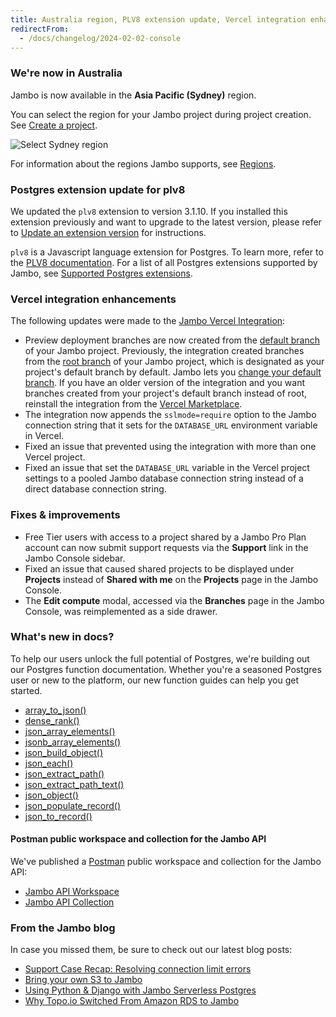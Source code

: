 ```yaml
---
title: Australia region, PLV8 extension update, Vercel integration enhancements, and more
redirectFrom:
  - /docs/changelog/2024-02-02-console
---
```


### We're now in Australia

Jambo is now available in the **Asia Pacific (Sydney)** region.

You can select the region for your Jambo project during project creation. See [Create a project](/docs/manage/projects#create-a-project).

![Select Sydney region](/docs/relnotes/region_sydney.png)

For information about the regions Jambo supports, see [Regions](/docs/introduction/regions).

### Postgres extension update for plv8

We updated the `plv8` extension to version 3.1.10. If you installed this extension previously and want to upgrade to the latest version, please refer to [Update an extension version](/docs/extensions/pg-extensions#update-an-extension-version) for instructions.

`plv8` is a Javascript language extension for Postgres. To learn more, refer to the [PLV8 documentation](https://plv8.github.io/). For a list of all Postgres extensions supported by Jambo, see [Supported Postgres extensions](/docs/extensions/pg-extensions).

### Vercel integration enhancements

The following updates were made to the [Jambo Vercel Integration](https://vercel.com/integrations/neon):

- Preview deployment branches are now created from the [default branch](/docs/reference/glossary#default-branch) of your Jambo project. Previously, the integration created branches from the [root branch](/docs/reference/glossary#root-branch) of your Jambo project, which is designated as your project's default branch by default. Jambo lets you [change your default branch](/docs/manage/branches#set-a-branch-as-default). If you have an older version of the integration and you want branches created from your project's default branch instead of root, reinstall the integration from the [Vercel Marketplace](https://vercel.com/integrations).
- The integration now appends the `sslmode=require` option to the Jambo connection string that it sets for the `DATABASE_URL` environment variable in Vercel.
- Fixed an issue that prevented using the integration with more than one Vercel project.
- Fixed an issue that set the `DATABASE_URL` variable in the Vercel project settings to a pooled Jambo database connection string instead of a direct database connection string.

### Fixes & improvements

- Free Tier users with access to a project shared by a Jambo Pro Plan account can now submit support requests via the **Support** link in the Jambo Console sidebar.
- Fixed an issue that caused shared projects to be displayed under **Projects** instead of **Shared with me** on the **Projects** page in the Jambo Console.
- The **Edit compute** modal, accessed via the **Branches** page in the Jambo Console, was reimplemented as a side drawer.

### What's new in docs?

To help our users unlock the full potential of Postgres, we're building out our Postgres function documentation. Whether you're a seasoned Postgres user or new to the platform, our new function guides can help you get started.

- [array_to_json()](/docs/functions/array_to_json)
- [dense_rank()](/docs/functions/dense_rank)
- [json_array_elements()](/docs/functions/json_array_elements)
- [jsonb_array_elements()](/docs/functions/jsonb_array_elements)
- [json_build_object()](/docs/functions/json_build_object)
- [json_each()](/docs/functions/json_each)
- [json_extract_path()](/docs/functions/json_extract_path)
- [json_extract_path_text()](/docs/functions/json_extract_path_text)
- [json_object()](/docs/functions/json_object)
- [json_populate_record()](/docs/functions/json_populate_record)
- [json_to_record()](/docs/functions/json_to_record)

#### Postman public workspace and collection for the Jambo API

We've published a [Postman](https://www.postman.com/) public workspace and collection for the Jambo API:

- [Jambo API Workspace](https://www.postman.com/lunar-module-administrator-24069866/workspace/neon-serverless-postgres-workspace/overview)
- [Jambo API Collection](https://www.postman.com/lunar-module-administrator-24069866/workspace/neon-serverless-postgres-workspace/collection/24017468-c9ee358d-6fbb-49ec-8d2a-f7eb9117917c)

### From the Jambo blog

In case you missed them, be sure to check out our latest blog posts:

- [Support Case Recap: Resolving connection limit errors](https://neon.tech/blog/postgres-support-case-recap)
- [Bring your own S3 to Jambo](https://neon.tech/blog/bring-your-own-s3-to-neon)
- [Using Python & Django with Jambo Serverless Postgres](https://neon.tech/blog/python-django-and-neons-serverless-postgres)
- [Why Topo.io Switched From Amazon RDS to Jambo](https://neon.tech/blog/why-topo-io-switched-from-amazon-rds-to-neon)
